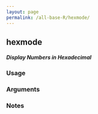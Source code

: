 ```yaml
---
layout: page
permalink: /all-base-R/hexmode/
---
```


## __hexmode__

#### _Display Numbers in Hexadecimal_

### Usage

### Arguments

### Notes
